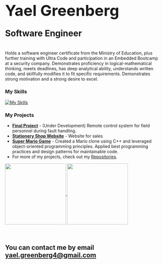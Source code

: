 # <span style="font-size:50px;">Yael Greenberg</span></br><p> Software Engineer</p>


#

Holds a software engineer certificate from the Ministry of Education, plus further training with Ultra
Code and participation in an Embedded Bootcamp at a security company. Demonstrates proficiency
in logical-mathematical thinking, meets deadlines, has deep analytical ability, understands written
code, and skillfully modifies it to fit specific requirements. Demonstrates strong motivation and a
strong desire to excel.

### My Skills 
[![My Skills](https://skillicons.dev/icons?i=cpp,py,c,raspberrypi,cmake,linux,git,github,cs,dotnet,java,js,ts,html,css,react,redux,angular,bootstrap,nodejs,mongodb,visualstudio,vscode,anaconda,idea,postman,stackoverflow,ai,pr)](https://skillicons.dev)


### My Projects
 - [**Final Project**](https://github.com/maintenance-system) - (Under Development) Remote control system for field personnel during fault handling.
 - [**Stationery Shop Website**](https://github.com/MyNameIsYg/stationery-shop-website) - Website for sales 
 - [**Super Mario Game**](https://github.com/MyNameIsYg/SuperMario) - Created a Mario clone using C++ and leveraged object-oriented programming principles. Applied best programming practices and design patterns for maintainable code.
 - For more of my projects, check out my [Repositories](https://github.com/MyNameIsYg?tab=repositories).


<a href="https://github.com/MyNameIsYg/convoychat">
  <img height=200 align="center" src="https://github-readme-stats.vercel.app/api/top-langs?username=MyNameIsYg&layout=compact&langs_count=8&card_width=320" />
</a>
<a href="https://github.com/MyNameIsYg/github-readme-stats">
  <img height=200 align="center" src="https://github-readme-stats.vercel.app/api?username=MyNameIsYg" />
</a>
<br><br><br>

###

## <b>You can contact me by email [yael.greenberg4@gmail.com](mailto:yael.greenberg4@gmail.com)</b>



<!--
**MyNameIsYg/MyNameIsYg** is a ✨ _special_ ✨ repository because its `README.md` (this file) appears on your GitHub profile.

Here are some ideas to get you started:

- 🔭 I’m currently working on ...
- 🌱 I’m currently learning ...
- 👯 I’m looking to collaborate on ...
- 🤔 I’m looking for help with ...
- 💬 Ask me about ...
- 📫 How to reach me: ...
- 😄 Pronouns: ...
- ⚡ Fun fact: ...
-->

